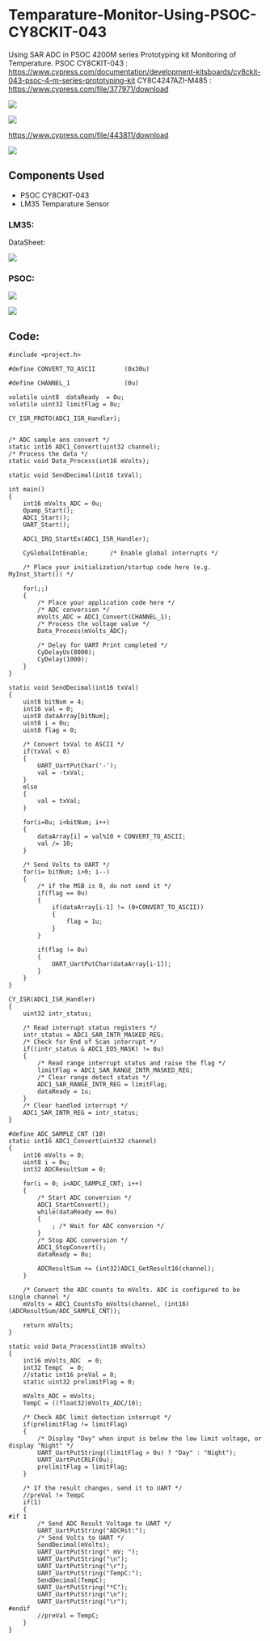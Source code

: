 # Temparature-Monitor-Using-PSOC-CY8CKIT-043
Using SAR ADC in PSOC 4200M series Prototyping kit Monitoring of Temperature.
PSOC CY8CKIT-043 : https://www.cypress.com/documentation/development-kitsboards/cy8ckit-043-psoc-4-m-series-prototyping-kit
CY8C4247AZI-M485 : https://www.cypress.com/file/377971/download

![](https://github.com/anoopcc99/Temparature-Monitor-Using-PSOC-CY8CKIT-043/blob/main/images/1604468252809.jpg)

![](https://github.com/anoopcc99/Temparature-Monitor-Using-PSOC-CY8CKIT-043/blob/main/images/Figure1.jpg)

https://www.cypress.com/file/443811/download

![](https://github.com/anoopcc99/Temparature-Monitor-Using-PSOC-CY8CKIT-043/blob/main/images/ice_screenshot_20201104-111306.png)

## Components Used
* PSOC CY8CKIT-043
* LM35 Temparature Sensor

### LM35:
DataSheet:

![](https://github.com/anoopcc99/Temparature-Monitor-Using-PSOC-CY8CKIT-043/blob/main/images/ice_screenshot_20200928-165630.png)

### PSOC:

![](https://github.com/anoopcc99/Temparature-Monitor-Using-PSOC-CY8CKIT-043/blob/main/images/ice_screenshot_20201104-111800.png)

![](https://github.com/anoopcc99/Temparature-Monitor-Using-PSOC-CY8CKIT-043/blob/main/images/ice_screenshot_20201104-111353.png)

## Code:
```
#include <project.h>

#define CONVERT_TO_ASCII    	(0x30u)

#define CHANNEL_1           	(0u)

volatile uint8  dataReady  = 0u;
volatile uint32 limitFlag = 0u;

CY_ISR_PROTO(ADC1_ISR_Handler);


/* ADC sample ans convert */
static int16 ADC1_Convert(uint32 channel);
/* Process the data */
static void Data_Process(int16 mVolts);

static void SendDecimal(int16 txVal);

int main()
{
    int16 mVolts_ADC = 0u;
    Opamp_Start();
    ADC1_Start();
    UART_Start();

    ADC1_IRQ_StartEx(ADC1_ISR_Handler);
    
    CyGlobalIntEnable;      /* Enable global interrupts */
    
    /* Place your initialization/startup code here (e.g. MyInst_Start()) */
    
    for(;;)
    {
        /* Place your application code here */
        /* ADC conversion */
		mVolts_ADC = ADC1_Convert(CHANNEL_1);
		/* Process the voltage value */
		Data_Process(mVolts_ADC);
		
		/* Delay for UART Print completed */
		CyDelayUs(8000);
        CyDelay(1000);
    }
}

static void SendDecimal(int16 txVal)
{
	uint8 bitNum = 4;
	int16 val = 0;
	uint8 dataArray[bitNum];
	uint8 i = 0u;
	uint8 flag = 0;
	
	/* Convert txVal to ASCII */
	if(txVal < 0)
	{
		UART_UartPutChar('-');
		val = -txVal;
	}
	else
	{
		val = txVal;
	}
	
	for(i=0u; i<bitNum; i++)
	{
		dataArray[i] = val%10 + CONVERT_TO_ASCII;
		val /= 10;
	}
	
	/* Send Volts to UART */
	for(i= bitNum; i>0; i--)
	{
		/* if the MSB is 0, do not send it */
		if(flag == 0u)
		{
			if(dataArray[i-1] != (0+CONVERT_TO_ASCII))
			{
				flag = 1u;
			}
		}
		
		if(flag != 0u)
		{
			UART_UartPutChar(dataArray[i-1]);
		}	
	}
}

CY_ISR(ADC1_ISR_Handler)
{
    uint32 intr_status;

    /* Read interrupt status registers */
    intr_status = ADC1_SAR_INTR_MASKED_REG;
    /* Check for End of Scan interrupt */
    if((intr_status & ADC1_EOS_MASK) != 0u)
    {
        /* Read range interrupt status and raise the flag */
        limitFlag = ADC1_SAR_RANGE_INTR_MASKED_REG;
        /* Clear range detect status */
        ADC1_SAR_RANGE_INTR_REG = limitFlag;
        dataReady = 1u;
    }
    /* Clear handled interrupt */
    ADC1_SAR_INTR_REG = intr_status;
}

#define ADC_SAMPLE_CNT (10)
static int16 ADC1_Convert(uint32 channel)
{
	int16 mVolts = 0; 
	uint8 i = 0u;
	int32 ADCResultSum = 0;
	
	for(i = 0; i<ADC_SAMPLE_CNT; i++)
	{
	    /* Start ADC conversion */
	    ADC1_StartConvert();
		while(dataReady == 0u)
	    {
	        ; /* Wait for ADC conversion */
	    }
	    /* Stop ADC conversion */		
	    ADC1_StopConvert();
		dataReady = 0u;
		
		ADCResultSum += (int32)ADC1_GetResult16(channel);
	}

    /* Convert the ADC counts to mVolts. ADC is configured to be single channel */
	mVolts = ADC1_CountsTo_mVolts(channel, (int16)(ADCResultSum/ADC_SAMPLE_CNT));
	
	return mVolts;
}

static void Data_Process(int16 mVolts)
{
    int16 mVolts_ADC  = 0; 
	int32 TempC  = 0;
    //static int16 preVal = 0;
	static uint32 prelimitFlag = 0;
	
	mVolts_ADC = mVolts;
	TempC = ((float32)mVolts_ADC/10);
	
    /* Check ADC limit detection interrupt */
	if(prelimitFlag != limitFlag)
	{
		/* Display "Day" when input is below the low limit voltage, or display "Night" */
		UART_UartPutString((limitFlag > 0u) ? "Day" : "Night");
		UART_UartPutCRLF(0u);
		prelimitFlag = limitFlag;
	}
    
    /* If the result changes, send it to UART */
    //preVal != TempC
    if(1)
    {    
#if 1
		/* Send ADC Result Voltage to UART */
		UART_UartPutString("ADCRst:");
	    /* Send Volts to UART */
		SendDecimal(mVolts);
	    UART_UartPutString(" mV; ");
        UART_UartPutString("\n");
        UART_UartPutString("\r");
        UART_UartPutString("TempC:");
        SendDecimal(TempC);
        UART_UartPutString("*C");
        UART_UartPutString("\n");
        UART_UartPutString("\r");
#endif			
        //preVal = TempC;
    }
}
```
